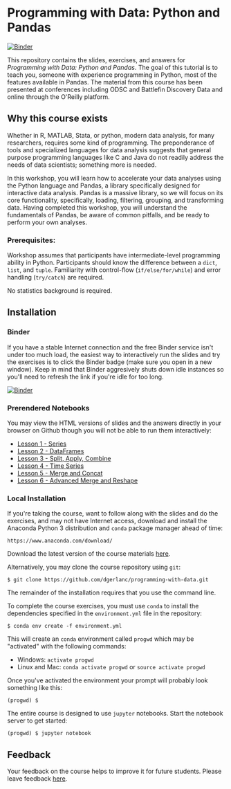 # Programming with Data: Python and Pandas

[![Binder](https://mybinder.org/badge_logo.svg)](https://mybinder.org/v2/gh/dgerlanc/programming-with-data/master)

This repository contains the slides, exercises, and answers for
*Programming with Data: Python and Pandas*. The goal of this tutorial is to teach you, someone with experience programming in Python, most of the features available in Pandas. The material from this course has been presented at conferences including ODSC and Battlefin Discovery Data and online through the O'Reilly platform.

## Why this course exists
Whether in R, MATLAB, Stata, or python, modern data analysis, for many
researchers, requires some kind of programming. The preponderance of tools and
specialized languages for data analysis suggests that general purpose
programming languages like C and Java do not readily address the needs of data
scientists; something more is needed.

In this workshop, you will learn how to accelerate your data analyses using the
Python language and Pandas, a library specifically designed for interactive data
analysis. Pandas is a massive library, so we will focus on its core
functionality, specifically, loading, filtering, grouping, and transforming
data. Having completed this workshop, you will understand the fundamentals of
Pandas, be aware of common pitfalls, and be ready to perform your own analyses.

### Prerequisites:

Workshop assumes that participants have intermediate-level programming ability
in Python. Participants should know the difference between a `dict`, `list`, and
`tuple`. Familiarity with control-flow (`if/else/for/while`) and error handling
(`try/catch`) are required.

No statistics background is required.

## Installation

### Binder

If you have a stable Internet connection and the free Binder service isn't under too much load, the easiest way to interactively run the slides and try the exercises is to click the
Binder badge (make sure you open in a new window). Keep in mind that Binder aggresively shuts down idle instances so you'll need to refresh the link if you're idle for too long.

[![Binder](https://mybinder.org/badge_logo.svg)](https://mybinder.org/v2/gh/dgerlanc/programming-with-data/master)

### Prerendered Notebooks

You may view the HTML versions of slides and the answers directly in your browser on Github
though you will not be able to run them interactively:

* [Lesson 1 - Series](https://github.com/dgerlanc/programming-with-data/blob/master/01-intro-to-pandas-part-1-slides.ipynb)
* [Lesson 2 - DataFrames](https://github.com/dgerlanc/programming-with-data/blob/master/02-intro-to-pandas-part-2-slides.ipynb)
* [Lesson 3 - Split, Apply, Combine](https://github.com/dgerlanc/programming-with-data/blob/master/03-group-apply-slides.ipynb)
* [Lesson 4 - Time Series](https://github.com/dgerlanc/programming-with-data/blob/master/04-time-series-slides.ipynb)
* [Lesson 5 - Merge and Concat](https://github.com/dgerlanc/programming-with-data/blob/master/05-merge-pivot-slides.ipynb)
* [Lesson 6 - Advanced Merge and Reshape](https://github.com/dgerlanc/programming-with-data/blob/master/06-advanced-merge-reshape-slides.ipynb)

### Local Installation

If you're taking the course, want to follow along with the slides and do the
exercises, and may not have Internet access, download and
install the Anaconda Python 3 distribution and `conda` package manager
ahead of time:

```
https://www.anaconda.com/download/
```

Download the latest version of the course materials
[here](https://github.com/dgerlanc/programming-with-data/archive/master.zip).

Alternatively, you may clone the course repository using `git`:

```
$ git clone https://github.com/dgerlanc/programming-with-data.git
```

The remainder of the installation requires that you use the command line.

To complete the course exercises, you must use `conda` to install the
dependencies specified in the `environment.yml` file in the repository:

```
$ conda env create -f environment.yml
```

This will create an `conda` environment called `progwd` which may be
"activated" with the following commands:

* Windows: `activate progwd`
* Linux and Mac: `conda activate progwd` or `source activate progwd`

Once you've activated the environment your prompt will probably
look something like this:

```
(progwd) $
```

The entire course is designed to use `jupyter` notebooks. Start the
notebook server to get started:

```
(progwd) $ jupyter notebook
```


## Feedback

Your feedback on the course helps to improve it for future students.
Please leave feedback [here](https://danielgerlanc.typeform.com/to/RyB6AJ).
